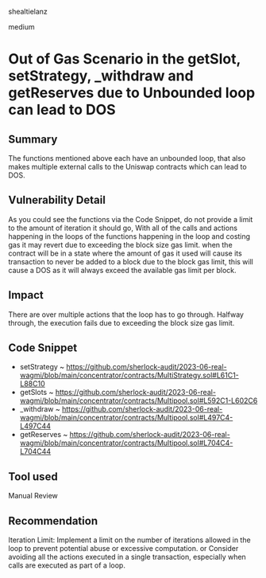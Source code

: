 shealtielanz

medium

# Out of Gas Scenario in the getSlot, setStrategy, _withdraw and getReserves due to Unbounded loop can lead to DOS

## Summary
The functions mentioned above each have an unbounded loop, that also makes multiple external calls to the Uniswap contracts which can lead to DOS.
## Vulnerability Detail
As you could see the functions via the Code Snippet, do not provide a limit to the amount of iteration it should go, With all of the calls and actions happening in the loops of the functions happening in the loop and costing gas it may revert due to exceeding the block size gas limit. when the contract will be in a state where the amount of gas it used will cause its transaction to never be added to a block due to the block gas limit, this will cause a DOS as it will always exceed the available gas limit per block. 
## Impact
There are over multiple actions that the loop has to go through. Halfway through, the execution fails due to exceeding the block size gas limit.
## Code Snippet
- setStrategy ~ https://github.com/sherlock-audit/2023-06-real-wagmi/blob/main/concentrator/contracts/MultiStrategy.sol#L61C1-L88C10
- getSlots ~ https://github.com/sherlock-audit/2023-06-real-wagmi/blob/main/concentrator/contracts/Multipool.sol#L592C1-L602C6
- _withdraw ~ https://github.com/sherlock-audit/2023-06-real-wagmi/blob/main/concentrator/contracts/Multipool.sol#L497C4-L497C44
- getReserves ~ https://github.com/sherlock-audit/2023-06-real-wagmi/blob/main/concentrator/contracts/Multipool.sol#L704C4-L704C44
## Tool used

Manual Review

## Recommendation
Iteration Limit: Implement a limit on the number of iterations allowed in the loop to prevent potential abuse or excessive computation.
or Consider avoiding all the actions executed in a single transaction, especially when calls are executed as part of a loop.
